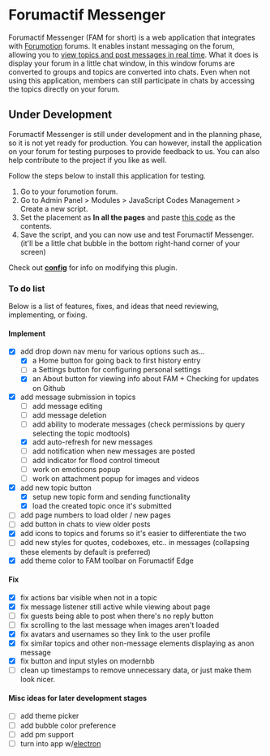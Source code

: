 # Forumactif Messenger
Forumactif Messenger (FAM for short) is a web application that integrates with [Forumotion](https://www.forumotion.com/) forums. It enables instant messaging on the forum, allowing you to [view topics and post messages in real time](https://i58.servimg.com/u/f58/18/21/41/30/56hv4610.gif). What it does is display your forum in a little chat window, in this window forums are converted to groups and topics are converted into chats. Even when not using this application, members can still participate in chats by accessing the topics directly on your forum.


## Under Development
Forumactif Messenger is still under development and in the planning phase, so it is not yet ready for production. You can however, install the application on your forum for testing purposes to provide feedback to us. You can also help contribute to the project if you like as well.

Follow the steps below to install this application for testing.
1. Go to your forumotion forum.
2. Go to Admin Panel > Modules > JavaScript Codes Management > Create a new script.
3. Set the placement as **In all the pages** and paste [this code](https://github.com/SethClydesdale/forumactif-messenger/blob/master/fam.js) as the contents.
4. Save the script, and you can now use and test Forumactif Messenger. (it'll be a little chat bubble in the bottom right-hand corner of your screen)

Check out [**config**](https://github.com/SethClydesdale/forumactif-messenger/wiki/Config) for info on modifying this plugin.


### To do list
Below is a list of features, fixes, and ideas that need reviewing, implementing, or fixing.

#### Implement
- [x] add drop down nav menu for various options such as...
  - [x] a Home button for going back to first history entry
  - [ ] a Settings button for configuring personal settings
  - [x] an About button for viewing info about FAM + Checking for updates on Github
- [x] add message submission in topics
  - [ ] add message editing
  - [ ] add message deletion
  - [ ] add ability to moderate messages (check permissions by query selecting the topic modtools)
  - [x] add auto-refresh for new messages
  - [ ] add notification when new messages are posted
  - [ ] add indicator for flood control timeout
  - [ ] work on emoticons popup
  - [ ] work on attachment popup for images and videos
- [x] add new topic button
  - [x] setup new topic form and sending functionality
  - [x] load the created topic once it's submitted
- [ ] add page numbers to load older / new pages
- [ ] add button in chats to view older posts
- [x] add icons to topics and forums so it's easier to differentiate the two
- [ ] add new styles for quotes, codeboxes, etc.. in messages (collapsing these elements by default is preferred)
- [x] add theme color to FAM toolbar on Forumactif Edge

#### Fix
- [x] fix actions bar visible when not in a topic
- [x] fix message listener still active while viewing about page
- [ ] fix guests being able to post when there's no reply button
- [ ] fix scrolling to the last message when images aren't loaded
- [x] fix avatars and usernames so they link to the user profile
- [x] fix similar topics and other non-message elements displaying as anon message
- [x] fix button and input styles on modernbb
- [ ] clean up timestamps to remove unnecessary data, or just make them look nicer.

#### Misc ideas for later development stages
- [ ] add theme picker
- [ ] add bubble color preference
- [ ] add pm support
- [ ] turn into app w/[electron](https://electron.atom.io/)
